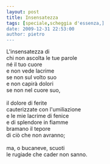 ```yaml
---
layout: post
title: Insensatezza
tags: [speciale,scheggia d'essenza,]
date: 2009-12-31 22:53:00
author: pietro
---
```

L'insensatezza di<br/>chi non ascolta le tue parole<br/>né il tuo cuore<br/>e non vede lacrime<br/>se non sul volto suo<br/>e non capirà dolori<br/>se non nel cuore suo,<br/><br/>il dolore di ferite<br/>cauterizzate con l'umiliazione<br/>e le mie lacrime di fenice<br/>e di splendore in fiamme<br/>bramano il tepore<br/>di ciò che non avranno;<br/><br/>ma, o bucaneve, scuoti<br/>le rugiade che cader non sanno.

